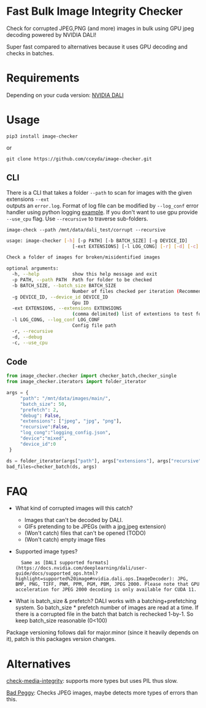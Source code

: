 # Fast Bulk Image Integrity Checker
Check for corrupted JPEG,PNG (and more) images in bulk using GPU jpeg decoding powered by NVIDIA DALI!

Super fast compared to alternatives because it uses GPU decoding and checks in batches.

# Requirements
Depending on your cuda version:
[NVIDIA DALI](https://docs.nvidia.com/deeplearning/dali/user-guide/docs/installation.html#id1)

# Usage

`pip3 install image-checker`

or

`git clone https://github.com/cceyda/image-checker.git`

## CLI
There is a CLI that takes a folder `--path` to scan for images with the given extensions `--ext`  
outputs an `error.log`. Format of log file can be modified by `--log_conf` error handler using python logging [example](/master/dali_image_checker/logging_config.json). If you don't want to use gpu provide `--use_cpu` flag. Use `--recursive` to 
traverse sub-folders.

`image-check --path /mnt/data/dali_test/corrupt --recursive`

```bash
usage: image-checker [-h] [-p PATH] [-b BATCH_SIZE] [-g DEVICE_ID]
                        [-ext EXTENSIONS] [-l LOG_CONG] [-r] [-d] [-c]

Check a folder of images for broken/misidentified images

optional arguments:
  -h, --help            show this help message and exit
  -p PATH, --path PATH  Path for folder to be checked
  -b BATCH_SIZE, --batch_size BATCH_SIZE
                        Number of files checked per iteration (Recommend <100)
  -g DEVICE_ID, --device_id DEVICE_ID
                        Gpu ID
  -ext EXTENSIONS, --extensions EXTENSIONS
                        (comma delimited) list of extentions to test for (only types supported by DALI)
  -l LOG_CONG, --log_conf LOG_CONF
                        Config file path
  -r, --recursive
  -d, --debug
  -c, --use_cpu
```

## Code

```python
from image_checker.checker import checker_batch,checker_single
from image_checker.iterators import folder_iterator

args = {
     "path": "/mnt/data/images/main/",
     "batch_size": 50,
     "prefetch": 2,
     "debug": False,
     "extensions": ["jpeg", "jpg", "png"],
     "recursive":False,
     "log_cong":"logging_config.json",
     "device":"mixed",
     "device_id":0
 }

ds = folder_iterator(args["path"], args["extensions"], args["recursive"])
bad_files=checker_batch(ds, args)

```

# FAQ

- What kind of corrupted images will this catch?
    - Images that can't be decoded by DALI.
    - GIFs pretending to be JPEGs (with a jpg,jpeg extension)
    - (Won't catch) files that can't be opened (TODO)
    - (Won't catch) empty image files
    
- Supported image types?

        Same as [DALI supported formats](https://docs.nvidia.com/deeplearning/dali/user-guide/docs/supported_ops.html?highlight=supported%20image#nvidia.dali.ops.ImageDecoder): JPG, BMP, PNG, TIFF, PNM, PPM, PGM, PBM, JPEG 2000. Please note that GPU acceleration for JPEG 2000 decoding is only available for CUDA 11.
    
- What is batch_size & prefetch?
        DALI works with a batching+prefetching system. So batch_size * prefetch number of images are read at a time. If there is a corrupted file in the batch that batch is rechecked 1-by-1. So keep batch_size reasonable (0<100)


Package versioning follows dali for major.minor (since it heavily depends on it), patch is this packages version changes.

# Alternatives
[check-media-integrity](https://github.com/ftarlao/check-media-integrity): supports more types but uses PIL thus slow.

[Bad Peggy](https://github.com/llaith-oss/BadPeggy): Checks JPEG images, maybe detects more types of errors than this.